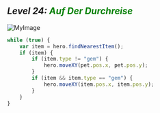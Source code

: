 ## ***Level 24:***  <span style="color: green">***Auf Der Durchreise***



![MyImage](<Welt 2 Level 24.png>)

```Javascript
while (true) {
    var item = hero.findNearestItem();
    if (item) {
        if (item.type != "gem") {
            hero.moveXY(pet.pos.x, pet.pos.y);
        }
        if (item && item.type == "gem") {
            hero.moveXY(item.pos.x, item.pos.y);
        }
    }
}
```
